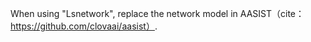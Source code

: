 When using "Lsnetwork", replace the network model in AASIST（cite： https://github.com/clovaai/aasist）.
